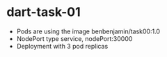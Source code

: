 # dart-task-01

- Pods are using the image benbenjamin/task00:1.0
- NodePort type service, nodePort:30000
- Deployment with 3 pod replicas